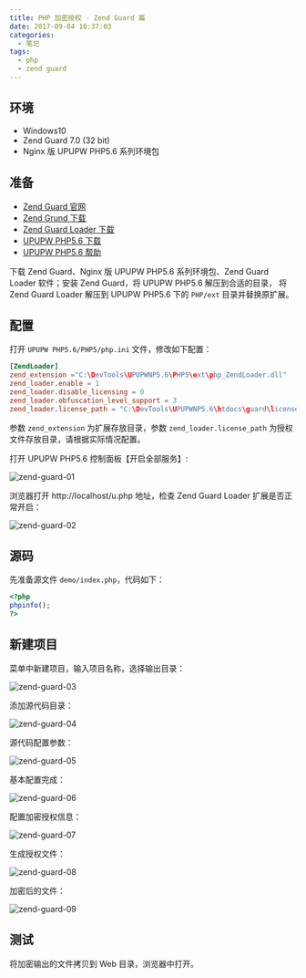 ```yaml
---
title: PHP 加密授权 - Zend Guard 篇
date: 2017-09-04 10:37:03
categories:
  - 笔记
tags:
  - php
  - zend guard
---
```


## 环境

- Windows10
- Zend Guard 7.0 (32 bit)
- Nginx 版 UPUPW PHP5.6 系列环境包

## 准备

- [Zend Guard 官网](https://store.roguewave.com/zend-guard/zend-guard-annual/)  
- [Zend Grund 下载](http://www.zend.com/en/products/guard/downloads)
- [Zend Guard Loader 下载](http://www.zend.com/en/products/loader/downloads)
- [UPUPW PHP5.6 下载](http://www.upupw.net/nphp56/n119.html)  
- [UPUPW PHP5.6 帮助](http://www.upupw.net/nginxhelp/)

下载 Zend Guard、Nginx 版 UPUPW PHP5.6 系列环境包、Zend Guard Loader 软件；安装 Zend Guard，将 UPUPW PHP5.6 解压到合适的目录，
将 Zend Guard Loader 解压到 UPUPW PHP5.6 下的  `PHP/ext` 目录并替换原扩展。

## 配置

打开 `UPUPW PHP5.6/PHP5/php.ini` 文件，修改如下配置：

```conf
[ZendLoader]
zend_extension ="C:\DevTools\UPUPWNP5.6\PHP5\ext\php_ZendLoader.dll"
zend_loader.enable = 1
zend_loader.disable_licensing = 0
zend_loader.obfuscation_level_support = 3
zend_loader.license_path = "C:\DevTools\UPUPWNP5.6\htdocs\guard\licenses"
```

参数 `zend_extension` 为扩展存放目录，参数 `zend_loader.license_path` 为授权文件存放目录，请根据实际情况配置。

打开 UPUPW PHP5.6 控制面板【开启全部服务】:

![zend-guard-01](/images/zend-guard-01.png)

浏览器打开 http://localhost/u.php 地址，检查 Zend Guard Loader 扩展是否正常开启：

![zend-guard-02](/images/zend-guard-02.png)

## 源码

先准备源文件 `demo/index.php`，代码如下：

```php
<?php
phpinfo();
?>
```

## 新建项目

菜单中新建项目，输入项目名称，选择输出目录：

![zend-guard-03](/images/zend-guard-03.png)

添加源代码目录：

![zend-guard-04](/images/zend-guard-04.png)

源代码配置参数：

![zend-guard-05](/images/zend-guard-05.png)

基本配置完成：

![zend-guard-06](/images/zend-guard-06.png)

配置加密授权信息：

![zend-guard-07](/images/zend-guard-07.png)

生成授权文件：

![zend-guard-08](/images/zend-guard-08.png)

加密后的文件：

![zend-guard-09](/images/zend-guard-09.png)

## 测试

将加密输出的文件拷贝到 Web 目录，浏览器中打开。
